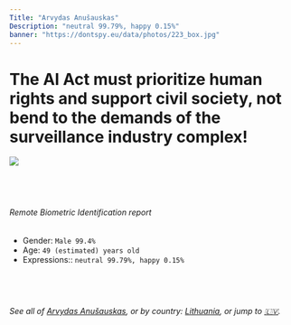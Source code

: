 ```yaml
---
Title: "Arvydas Anušauskas"
Description: "neutral 99.79%, happy 0.15%"
banner: "https://dontspy.eu/data/photos/223_box.jpg"
---
```


# The AI Act must prioritize human rights and support civil society, not bend to the demands of the surveillance industry complex!

<link rel="stylesheet" type="text/css" href="/css/blog.css" />

<div class="is-fake" hidden>

_This image is **clearly fake**_, yet we [continue to collect them because the AI Act negotiations](/blog/why-deepfake/) are heading in a direction that will only make people's lives more complicated. For a more in-depth explanation, read: [Double threat: why losing the battle against Face Biometrics would fuel the proliferation of deepfakes](/blog/the-dual-threat-how-losing-the-biometric-battle-fuels-deepfake-proliferation/).


</div>

<!-- <img src="https://dontspy.eu/data/photos/54_box.jpg" /> -->
<img src="https://dontspy.eu/data/photos/223_box.jpg" />

## <br>

###### Remote Biometric Identification report

* <span class="label">Gender:</span> `Male 99.4%`
* <span class="label">Age:</span> `49 (estimated) years old`
* <span class="label">Expressions::</span> `neutral 99.79%, happy 0.15%`

## <br>

###### See all of [Arvydas Anušauskas](/policymaker#Arvydas%20Anu%C5%A1auskas), or by country: [Lithuania](/country#Lithuania), or jump to [🇱🇻](/x/237).

## <br>
